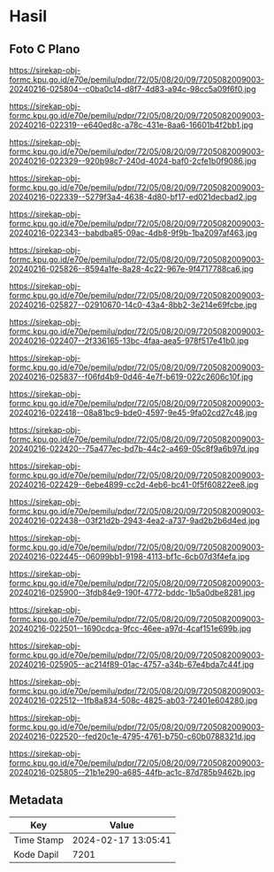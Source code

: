 # Hasil

## Foto C Plano

https://sirekap-obj-formc.kpu.go.id/e70e/pemilu/pdpr/72/05/08/20/09/7205082009003-20240216-025804--c0ba0c14-d8f7-4d83-a94c-98cc5a09f6f0.jpg

https://sirekap-obj-formc.kpu.go.id/e70e/pemilu/pdpr/72/05/08/20/09/7205082009003-20240216-022319--e640ed8c-a78c-431e-8aa6-16601b4f2bb1.jpg

https://sirekap-obj-formc.kpu.go.id/e70e/pemilu/pdpr/72/05/08/20/09/7205082009003-20240216-022329--920b98c7-240d-4024-baf0-2cfe1b0f9086.jpg

https://sirekap-obj-formc.kpu.go.id/e70e/pemilu/pdpr/72/05/08/20/09/7205082009003-20240216-022339--5279f3a4-4638-4d80-bf17-ed021decbad2.jpg

https://sirekap-obj-formc.kpu.go.id/e70e/pemilu/pdpr/72/05/08/20/09/7205082009003-20240216-022343--babdba85-09ac-4db8-9f9b-1ba2097af463.jpg

https://sirekap-obj-formc.kpu.go.id/e70e/pemilu/pdpr/72/05/08/20/09/7205082009003-20240216-025826--8594a1fe-8a28-4c22-967e-9f4717788ca6.jpg

https://sirekap-obj-formc.kpu.go.id/e70e/pemilu/pdpr/72/05/08/20/09/7205082009003-20240216-025827--02910670-14c0-43a4-8bb2-3e214e69fcbe.jpg

https://sirekap-obj-formc.kpu.go.id/e70e/pemilu/pdpr/72/05/08/20/09/7205082009003-20240216-022407--2f336165-13bc-4faa-aea5-978f517e41b0.jpg

https://sirekap-obj-formc.kpu.go.id/e70e/pemilu/pdpr/72/05/08/20/09/7205082009003-20240216-025837--f06fd4b9-0d46-4e7f-b619-022c2606c10f.jpg

https://sirekap-obj-formc.kpu.go.id/e70e/pemilu/pdpr/72/05/08/20/09/7205082009003-20240216-022418--08a81bc9-bde0-4597-9e45-9fa02cd27c48.jpg

https://sirekap-obj-formc.kpu.go.id/e70e/pemilu/pdpr/72/05/08/20/09/7205082009003-20240216-022420--75a477ec-bd7b-44c2-a469-05c8f9a6b97d.jpg

https://sirekap-obj-formc.kpu.go.id/e70e/pemilu/pdpr/72/05/08/20/09/7205082009003-20240216-022429--6ebe4899-cc2d-4eb6-bc41-0f5f60822ee8.jpg

https://sirekap-obj-formc.kpu.go.id/e70e/pemilu/pdpr/72/05/08/20/09/7205082009003-20240216-022438--03f21d2b-2943-4ea2-a737-9ad2b2b6d4ed.jpg

https://sirekap-obj-formc.kpu.go.id/e70e/pemilu/pdpr/72/05/08/20/09/7205082009003-20240216-022445--06099bb1-9198-4113-bf1c-6cb07d3f4efa.jpg

https://sirekap-obj-formc.kpu.go.id/e70e/pemilu/pdpr/72/05/08/20/09/7205082009003-20240216-025900--3fdb84e9-190f-4772-bddc-1b5a0dbe8281.jpg

https://sirekap-obj-formc.kpu.go.id/e70e/pemilu/pdpr/72/05/08/20/09/7205082009003-20240216-022501--1690cdca-9fcc-46ee-a97d-4caf151e699b.jpg

https://sirekap-obj-formc.kpu.go.id/e70e/pemilu/pdpr/72/05/08/20/09/7205082009003-20240216-025905--ac214f89-01ac-4757-a34b-67e4bda7c44f.jpg

https://sirekap-obj-formc.kpu.go.id/e70e/pemilu/pdpr/72/05/08/20/09/7205082009003-20240216-022512--1fb8a834-508c-4825-ab03-72401e604280.jpg

https://sirekap-obj-formc.kpu.go.id/e70e/pemilu/pdpr/72/05/08/20/09/7205082009003-20240216-022520--fed20c1e-4795-4761-b750-c60b0788321d.jpg

https://sirekap-obj-formc.kpu.go.id/e70e/pemilu/pdpr/72/05/08/20/09/7205082009003-20240216-025805--21b1e290-a685-44fb-ac1c-87d785b9462b.jpg


## Metadata

| Key        | Value               |
| ---------- | ------------------- |
| Time Stamp | 2024-02-17 13:05:41 |
| Kode Dapil | 7201                |



